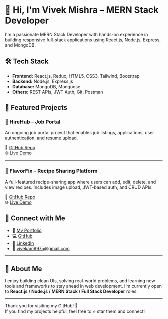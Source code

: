 # 👋 Hi, I'm Vivek Mishra – MERN Stack Developer

I'm a passionate MERN Stack Developer with hands-on experience in building responsive full-stack applications using React.js, Node.js, Express, and MongoDB.

## 🛠 Tech Stack

- **Frontend:** React.js, Redux, HTML5, CSS3, Tailwind, Bootstrap  
- **Backend:** Node.js, Express.js  
- **Database:** MongoDB, Mongoose  
- **Others:** REST APIs, JWT Auth, Git, Postman

## 📁 Featured Projects

### 💼 HireHub – Job Portal
An ongoing job portal project that enables job listings, applications, user authentication, and resume upload.

🔗 [GitHub Repo](https://github.com/vivekmishra22/hirehub)  
🌐 [Live Demo](https://hirehub.netlify.app)

---

### 💼 FlavorFix – Recipe Sharing Platform
A full-featured recipe-sharing app where users can add, edit, delete, and view recipes. Includes image upload, JWT-based auth, and CRUD APIs.

🔗 [GitHub Repo](https://github.com/vivekmishra22/flavorfix)  
🌐 [Live Demo](https://flavorfix.netlify.app)


## 🔗 Connect with Me

- 📄 [My Portfolio](https://vivekam-portfolio.netlify.app)
- 💻 [GitHub](https://github.com/vivekmishra22)
- 🔗 [LinkedIn](https://www.linkedin.com/in/vivek-mishra-4272b6238)
- 📧 vivekam9975@gmail.com

---

## 📌 About Me

I enjoy building clean UIs, solving real-world problems, and learning new tools and frameworks to stay ahead in web development. I’m currently open to **React.js / Node.js / MERN Stack / Full Stack Developer** roles.

---

Thank you for visiting my GitHub! 🌟  
If you find my projects helpful, feel free to ⭐️ star them and connect!


<!---
vivekmishra22/vivekmishra22 is a ✨ special ✨ repository because its `README.md` (this file) appears on your GitHub profile.
You can click the Preview link to take a look at your changes.
- 💞️ I’m looking to collaborate on ...
- 📫 How to reach me ...
- 😄 Pronouns: ...
- ⚡ Fun fact: ...
--->
